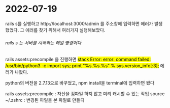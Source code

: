 2022-07-19
==========
rails s를 실행하고 http://localhost:3000/admin 를 주소창에 입력하면 에러가 발생했었다.
그 에러를 찾기 위해서 여러가지 실행해보았다.
###### rails s 는 서버를 시작하는 레일 명령어다

rails assets:precompile 을 진행하면 <mark>stack Error: error: command failed: /usr/bin/python3 -c import sys; print "%s.%s.%s" % sys.version_info[:3];</mark> 에러가 나왔다.

python의 버전을 2.7.13으로 바꾸었고, npm install을 terminal에 입력하면 됐다

rails assets:precompile : 자산을 컴파일 하지 않고 미리 캐시할 수 있는 작업
source ~/.zshrc : 변경된 파일을 본 파일로 만들디
